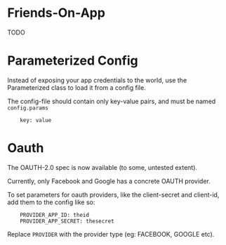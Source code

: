 Friends-On-App
==============

TODO

Parameterized Config
====================

Instead of exposing your app credentials to the world,
use the Parameterized class to load it from a config file.

The config-file should contain only key-value pairs, and must
be named `config.params`

```
	key: value
```

Oauth
=====

The OAUTH-2.0 spec is now available (to some, untested extent).

Currently, only Facebook and Google has a concrete OAUTH provider.

To set parameters for oauth providers, like the client-secret
and client-id, add them to the config like so:

```
	PROVIDER_APP_ID: theid
	PROVIDER_APP_SECRET: thesecret
```

Replace `PROVIDER` with the provider type (eg: FACEBOOK, GOOGLE etc).
